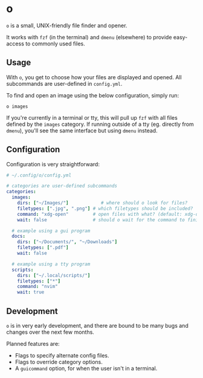 # o

`o` is a small, UNIX-friendly file finder and opener.

It works with `fzf` (in the terminal) and `dmenu` (elsewhere) to provide
easy-access to commonly used files.

## Usage

With `o`, you get to choose how your files are displayed and opened. All
subcommands are user-defined in `config.yml`.

To find and open an image using the below configuration, simply run:

`o images`

If you're currently in a terminal or tty, this will pull up `fzf` with all files
defined by the `images` category. If running outside of a tty (eg. directly from
`dmenu`), you'll see the same interface but using `dmenu` instead.

## Configuration

Configuration is very straightforward:

```yaml
# ~/.config/o/config.yml

# categories are user-defined subcommands
categories:
  images:
    dirs: ["~/Images/"]            # where should o look for files?
    filetypes: [".jpg", ".png"] # which filetypes should be included?
    command: "xdg-open"         # open files with what? (default: xdg-open)
    wait: false                 # should o wait for the command to finish?

  # example using a gui program
  docs:
    dirs: ["~/Documents/", "~/Downloads"]
    filetypes: [".pdf"]
    wait: false

  # example using a tty program
  scripts:
    dirs: ["~/.local/scripts/"]
    filetypes: ["*"]
    command: "nvim"
    wait: true
```

## Development

`o` is in very early development, and there are bound to be many bugs and
changes over the next few months.

Planned features are:

- Flags to specify alternate config files.
- Flags to override category options.
- A `guicommand` option, for when the user isn't in a terminal.
